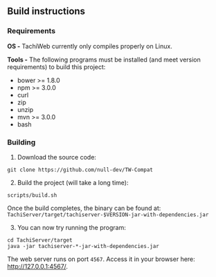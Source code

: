 ## Build instructions

### Requirements

**OS -** TachiWeb currently only compiles properly on Linux.

**Tools -** The following programs must be installed (and meet version requirements) to build this project:
- bower >= 1.8.0
- npm >= 3.0.0
- curl
- zip
- unzip
- mvn >= 3.0.0
- bash

### Building
1. Download the source code:
```
git clone https://github.com/null-dev/TW-Compat
```
2. Build the project (will take a long time):
```
scripts/build.sh
```
Once the build completes, the binary can be found at: `TachiServer/target/tachiserver-$VERSION-jar-with-dependencies.jar`

3. You can now try running the program:
```
cd TachiServer/target
java -jar tachiserver-*-jar-with-dependencies.jar
```
The web server runs on port `4567`. Access it in your browser here: http://127.0.0.1:4567/.
